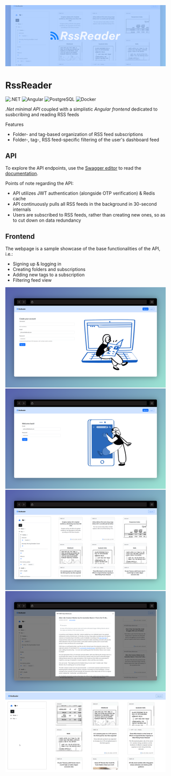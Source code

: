 ![](<Misc/showcase/intro.png>)
# RssReader
![.NET](https://img.shields.io/badge/.NET-512BD4?style=flat&logo=.net&logoColor=white) ![Angular](https://img.shields.io/badge/Angular-0F0F11?style=flat&logo=angular&logoColor=white) ![PostgreSQL](https://img.shields.io/badge/PostgreSQL-4169E1?style=flat&logo=postgresql&logoColor=white) ![Docker](https://img.shields.io/badge/Docker-2496ED?style=flat&logo=docker&logoColor=white)

_.Net minimal API_ coupled with a simplistic _Angular frontend_ dedicated to susbcribing and reading RSS feeds

Features
- Folder- and tag-based organization of RSS feed subscriptions
- Folder-, tag-, RSS feed-specific filtering of the user's dashboard feed

## API
To explore the API endpoints, use the [Swagger editor](https://editor.swagger.io/) to read the [documentation](Misc/api-documentation.json).

Points of note regarding the API:
- API utilizes JWT authentication (alongside OTP verification) & Redis cache
- API continuously pulls all RSS feeds in the background in 30-second internals
- Users are subscribed to RSS feeds, rather than creating new ones, so as to cut down on data redundancy

## Frontend
The webpage is a sample showcase of the base functionalities of the API, i.e.:
- Signing up & logging in
- Creating folders and subscriptions
- Adding new tags to a subscription
- Filtering feed view

![](Misc/showcase/signup-view.png "Sign up page") ![](Misc/showcase/login-view.png "Login page")
![](Misc/showcase/homepage-view.png "Homepage") ![](Misc/showcase/feeditem-view.png "Feed item view")
![](Misc/showcase/addfeed-action.gif "Showcase of adding a new folder and feed subscription")
